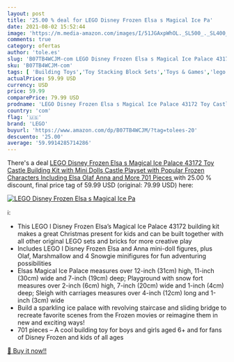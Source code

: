 ```yaml
---
layout: post
title: '25.00 % deal for LEGO Disney Frozen Elsa s Magical Ice Pa'
date: 2021-08-02 15:52:44
image: 'https://m.media-amazon.com/images/I/51JGAxpWhOL._SL500_._SL400_.jpg'
comments: true
category: ofertas
author: 'tole.es'
slug: 'B07TB4WCJM-com LEGO Disney Frozen Elsa s Magical Ice Palace 43172 Toy...'
sku: 'B07TB4WCJM-com'
tags: [ 'Building Toys','Toy Stacking Block Sets','Toys & Games','lego', ]
actualPrice: 59.99 USD
currency: USD
price: 59.99
comparePrice: 79.99 USD
prodname: 'LEGO Disney Frozen Elsa s Magical Ice Palace 43172 Toy Castle Building Kit with Mini Dolls  Castle Playset with Popular Frozen Characters Including Elsa  Olaf  Anna and More  701 Pieces '
country: 'com'
flag: '🇺🇸'
brand: 'LEGO'
buyurl: 'https://www.amazon.com/dp/B07TB4WCJM/?tag=tolees-20'
descuento: '25.00'
average: '59.9914285714286'
---
```


There's a deal [LEGO Disney Frozen Elsa s Magical Ice Palace 43172 Toy Castle Building Kit with Mini Dolls  Castle Playset with Popular Frozen Characters Including Elsa  Olaf  Anna and More  701 Pieces ](https://www.amazon.com/dp/B07TB4WCJM/?tag=tolees-20)  with  25.00 % discount, final price tag of  59.99 USD (original: 79.99 USD) here:

[![LEGO Disney Frozen Elsa s Magical Ice Pa](https://m.media-amazon.com/images/I/51JGAxpWhOL._SL500_._SL400_.jpg)](https://www.amazon.com/dp/B07TB4WCJM/?tag=tolees-20)

ℹ️:

- This LEGO l Disney Frozen Elsa’s Magical Ice Palace 43172 building kit makes a great Christmas present for kids and can be built together with all other original LEGO sets and bricks for more creative play
- Includes LEGO l Disney Frozen Elsa and Anna mini-doll figures, plus Olaf, Marshmallow and 4 Snowgie minifigures for fun adventuring possibilities
- Elsas Magical Ice Palace measures over 12-inch (31cm) high, 11-inch (30cm) wide and 7-inch (19cm) deep; Playground with snow fort measures over 2-inch (6cm) high, 7-inch (20cm) wide and 1-inch (4cm) deep; Sleigh with carriages measures over 4-inch (12cm) long and 1-inch (3cm) wide
- Build a sparkling ice palace with revolving staircase and sliding bridge to recreate favorite scenes from the Frozen movies or reimagine them in new and exciting ways!
- 701 pieces – A cool building toy for boys and girls aged 6+ and for fans of Disney Frozen and kids of all ages

[🛒 Buy it now!!](https://www.amazon.com/dp/B07TB4WCJM/?tag=tolees-20)
